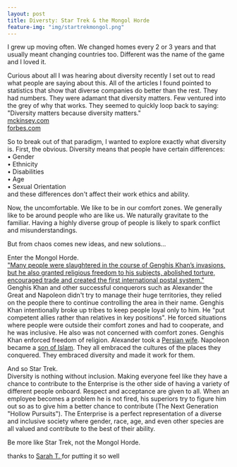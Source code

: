 ```yaml
---
layout: post
title: Diversty: Star Trek & the Mongol Horde
feature-img: "img/startrekmongol.png"
---
```


I grew up moving often. We changed homes every 2 or 3 years and that usually meant changing countries too. Different was the name of the game and I loved it.   

Curious about all I was hearing about diversity recently I set out to read what people are saying about this. All of the articles I found pointed to statistics that show that diverse companies do better than the rest. They had numbers. They were adamant that diversity matters. Few ventured into the grey of why that works. They seemed to quickly loop back to saying: "Diversity matters because diversity matters."   
[mckinsey.com](http://www.mckinsey.com/business-functions/organization/our-insights/why-diversity-matters)  
[forbes.com](http://www.forbes.com/sites/mnewlands/2016/08/29/why-diversity-matters-in-tech/2/#637a53f57925s)


So to break out of that paradigm, I wanted to explore exactly what diversity is.
First, the obvious.
Diversity means that people have certain differences:  
	• Gender   
	• Ethnicity  
	• Disabilities  
	• Age	 
	• Sexual Orientation  
	and these differences don't affect their work ethics and ability.

Now, the uncomfortable.
We like to be in our comfort zones. We generally like to be around people who are like us. We naturally gravitate to the familiar. Having a highly diverse group of people is likely to spark conflict and misunderstandings.

But from chaos comes new ideas, and new solutions...

Enter the Mongol Horde.  
["Many people were slaughtered in the course of Genghis Khan’s invasions, but he also granted religious freedom to his subjects, abolished torture, encouraged trade and created the first international postal system." ](http://www.history.com/topics/genghis-khan)
Genghis Khan and other successful conquerors such as Alexander the Great and Napoleon didn't try to manage their huge territories,  they relied on the people there to continue controlling the area in their name. Genghis Khan intentionally broke up tribes to keep people loyal only to him. He "put competent allies rather than relatives in key positions". He forced situations where people were outside their comfort zones and had to cooperate, and he was inclusive. He also was not concerned with comfort zones.
Genghis Khan enforced freedom of religion. Alexander took a [Persian wife](https://en.wikipedia.org/wiki/Roxana). Napoleon became a [son of Islam](http://www.goodreads.com/book/show/20843506-napoleon-and-islam). They all embraced the cultures of the places they conquered. They embraced diversity and made it work for them.

And so Star Trek.  
Diversity is nothing without inclusion. Making everyone feel like they have a chance to contribute to the Enterprise is the other side of having a variety of different people onboard. Respect and acceptance are given to all. When an employee becomes a problem he is not fired, his superiors try to figure him out so as to give him a better chance to contribute (The Next Generation "Hollow Pursuits"). The Enterprise is a perfect representation of a diverse and inclusive society where gender, race, age, and even other species are all valued and contribute to the best of their ability.

Be more like Star Trek, not the Mongol Horde.

thanks to [Sarah T. ]( http://www.teenink.com/opinion/environment/article/465407/The-Importance-and-Benefits-of-Diversity/) for putting it so well

